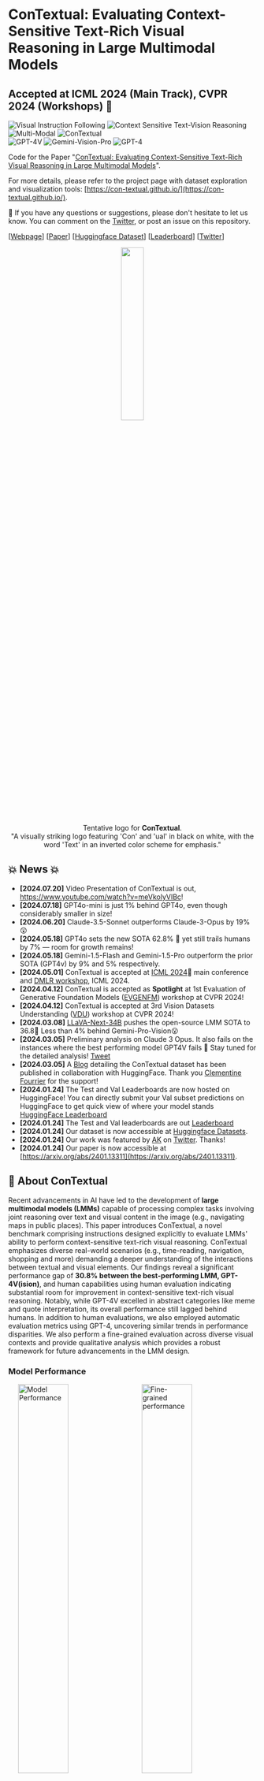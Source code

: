 # ConTextual: Evaluating Context-Sensitive Text-Rich Visual Reasoning in Large Multimodal Models
## Accepted at ICML 2024 (Main Track), CVPR 2024 (Workshops) 🎉

![Visual Instruction Following](https://img.shields.io/badge/Task-Visual_Instruction_Following-red) 
![Context Sensitive Text-Vision Reasoning](https://img.shields.io/badge/Task-Context_Sensitive_Text--Vision_Reasoning-red) 
![Multi-Modal](https://img.shields.io/badge/Task-Multi--Modal-red) 
![ConTextual](https://img.shields.io/badge/Dataset-ConTextual-blue)  
![GPT-4V](https://img.shields.io/badge/Model-GPT--4V-green) 
![Gemini-Vision-Pro](https://img.shields.io/badge/Gemini--Vision--Pro-green) 
![GPT-4](https://img.shields.io/badge/Model-GPT--4-green) 

Code for the Paper "[ConTextual: Evaluating Context-Sensitive Text-Rich Visual Reasoning in Large Multimodal Models](https://arxiv.org/abs/2401.13311)".

For more details, please refer to the project page with dataset exploration and visualization tools: [https://con-textual.github.io/](https://con-textual.github.io/).

:bell: If you have any questions or suggestions, please don't hesitate to let us know. You can comment on the [Twitter](https://twitter.com/hbXNov/status/1750576882398212363), or post an issue on this repository.

[[Webpage](https://con-textual.github.io/)] [[Paper](https://arxiv.org/abs/2401.13311)] [[Huggingface Dataset](https://huggingface.co/datasets/ucla-contextual/contextual_test)] [[Leaderboard](https://huggingface.co/spaces/ucla-contextual/contextual_leaderboard)] [[Twitter](https://twitter.com/hbXNov/status/1750576882398212363)]

<p align="center">
    <img src="assets/contextual.png" width="30%"> <br>
  Tentative logo for <b>ConTextual</b>.
  <br>
"A visually striking logo featuring 'Con' and 'ual' in black on white, with the word 'Text' in an inverted color scheme for emphasis."
</p>

## 💥 News 💥
- **[2024.07.20]** Video Presentation of ConTextual is out, https://www.youtube.com/watch?v=meVkolyVIBc!
- **[2024.07.18]** GPT4o-mini is just 1% behind GPT4o, even though considerably smaller in size!
- **[2024.06.20]** Claude-3.5-Sonnet outperforms Claude-3-Opus by 19% 😲
- **[2024.05.18]** GPT4o sets the new SOTA 62.8% 🥳 yet still trails humans by 7% — room for growth remains!
- **[2024.05.18]** Gemini-1.5-Flash and Gemini-1.5-Pro outperform the prior SOTA (GPT4v) by 9% and 5% respectively.
- **[2024.05.01]** ConTextual is accepted at [ICML 2024](https://icml.cc/virtual/2024/poster/34112)🎉 main conference and [DMLR workshop](https://icml.cc/virtual/2024/workshop/29961), ICML 2024.
- **[2024.04.12]** ConTextual is accepted as **Spotlight** at 1st Evaluation of Generative Foundation Models ([EVGENFM](https://evgenfm.github.io/)) workshop at CVPR 2024! 
- **[2024.04.12]** ConTextual is accepted at 3rd Vision Datasets Understanding ([VDU](https://sites.google.com/view/vdu-cvpr24/)) workshop at CVPR 2024! 
- **[2024.03.08]** [LLaVA-Next-34B](https://llava-vl.github.io/blog/2024-01-30-llava-next/) pushes the open-source LMM SOTA to 36.8👏 Less than 4% behind Gemini-Pro-Vision😮 
- **[2024.03.05]** Preliminary analysis on Claude 3 Opus. It also fails on the instances where the best performing model GPT4V fails 👀  Stay tuned for the detailed analysis! [Tweet](https://twitter.com/hbXNov/status/1765268842476077453)
- **[2024.03.05]** A [Blog](https://huggingface.co/blog/leaderboard-contextual) detailing the ConTextual dataset has been published in collaboration with HuggingFace. Thank you [Clementine Fourrier](https://twitter.com/clefourrier/status/1765042903112446303) for the support!
- **[2024.01.24]** The Test and Val Leaderboards are now hosted on HuggingFace! You can directly submit your Val subset predictions on HuggingFace to get quick view of where your model stands [HuggingFace Leaderboard](https://huggingface.co/spaces/ucla-contextual/contextual_leaderboard)
- **[2024.01.24]** The Test and Val leaderboards are out [Leaderboard](#leaderboard)
- **[2024.01.24]** Our dataset is now accessible at [Huggingface Datasets](https://huggingface.co/datasets/ucla-contextual/contextual_test).
- **[2024.01.24]** Our work was featured by [AK](https://twitter.com/_akhaliq) on [Twitter](https://twitter.com/_akhaliq/status/1750376856472236448?s=46&t=63HdzT69-RyrToanwBKbWA). Thanks!
- **[2024.01.24]** Our paper is now accessible at [https://arxiv.org/abs/2401.13311](https://arxiv.org/abs/2401.13311).

## 👀 About ConTextual

Recent advancements in AI have led to the development of **large multimodal models (LMMs)** capable of processing complex tasks involving joint reasoning over text and visual content in the image (e.g., navigating maps in public places). This paper introduces ConTextual, a novel benchmark comprising instructions designed explicitly to evaluate LMMs' ability to perform context-sensitive text-rich visual reasoning. ConTextual emphasizes diverse real-world scenarios (e.g., time-reading, navigation, shopping and more) demanding a deeper understanding of the interactions between textual and visual elements. Our findings reveal a significant performance gap of **30.8% between the best-performing LMM, GPT-4V(ision)**, and human capabilities using human evaluation indicating substantial room for improvement in context-sensitive text-rich visual reasoning. Notably, while GPT-4V excelled in abstract categories like meme and quote interpretation, its overall performance still lagged behind humans. In addition to human evaluations, we also employed automatic evaluation metrics using GPT-4, uncovering similar trends in performance disparities. We also perform a fine-grained evaluation across diverse visual contexts and provide qualitative analysis which provides a robust framework for future advancements in the LMM design.


### Model Performance
<p>
    <img src="assets/pull_figure1.png" alt="Model Performance" style="width: 45%;" hspace=20>
    <img src="assets/radar_context_full.png" alt="Fine-grained performance" style="width: 45%;">
</p>

<p>
Performance of GPT-4V, Gemini-Pro-Vision, ShareGPT-4V-7B, and Humans on <strong>ConTextual</strong> benchmark. <em>Left:</em> Human evaluation and an automatic GPT-4 based evaluation of the response correctness. <em>Right:</em> Fine-grained performance with variation in visual contexts using GPT-4 based evaluation.
</p>

### Data Samples

<p align="center">
    <img src="assets/teaser_figure.png" width="80%"> <br>
  A sample from each of the 8 visual scenarios in <strong>ConTextual</strong> benchmark.
</p>

### Data Statistics

<p>
    <img src="assets/table_key_stats.png" alt="Key Statistics of ConTextual" style="width: 45%;" hspace=20>
    <img src="assets/root_verb_noun.png" alt="Root verb - direct noun distribution" style="width: 45%;">
</p>

<p>
Data Statistics of <strong>ConTextual</strong>. <em>Left:</em> Key stats such as the quantity of samples, images, instructions, responses, both overall and categorized, and the lengths of instructions and responses. <em>Right:</em> Top 40 Most frequently occurring verbs (inner circle) and their top 4 direct nouns (outer circle) in the instructions.
</p>

For more details, you can find our project page [here](https://con-textual.github.io/) and our paper [here](https://arxiv.org/abs/2401.13311).

<a id="leaderboard"></a>
## 🏆 Leaderboard 🏆

🚨🚨 The leaderboard is continuously being updated. To submit your results to the leaderboard, please send your model predictions for the image urls in the `data/contextual_test.csv` data to [rwadhawan7@g.ucla.edu](rwadhawan7@g.ucla.edu) and [hbansal@g.ucla.edu](hbansal@g.ucla.edu).

### Accuracy scores on the Test (Overall) dataset (506 samples):

| **#** | **Model**                     | **Method** | **Source**                                                   | **Date**   | **ALL**  | **Time** | **Shop** | **Nav** | **Abs** | **App** | **Web** | **Info** | **Misc NS** 
| ----- | ----------------------------- | ---------- | ------------------------------------------------------------ | ---------- | -------- | ------- | ------- | ------- | ------- | ------- | ------- | ------- | ------- |
| -     | **Human Performance\***       | -          | [Link](https://arxiv.org/abs/2401.13311)                    | 2024-01-24 | **69.6** | 64.0    | 64.0   | 73.5    | 75.5    | 64.0    | 58.0   | 72.0    | 78.0    |
| 1     | **GPT-4o 🥇**     | LMM 🖼️      | [Link](https://openai.com/index/hello-gpt-4o/)                     | 2024-05-18 | **62.8** | 32.0    | 70.0    | 60.0    | 98.0    | 72.0    | 62.0    | 48.0    | 64.7 |
| 2     | **GPT-4o-mini-2024-07-18 🥈**     | LMM 🖼️      | [Link](https://openai.com/index/gpt-4o-mini-advancing-cost-efficient-intelligence/)                     | 2024-07-18 | **61.7** | 22.0    | 62.0    | 62.0   | 98.0    | 72.0    | 64.0    | 42.0    | 67.3 |
| 3     | **Claude-3.5-Sonnet-2024-06-20 🥉**     | LMM 🖼️      | [Link](https://www.anthropic.com/news/claude-3-5-sonnet)                     | 2024-07-18 | **57.5** | 22.0    | 52.0    | 66.0   | 96.0    | 68.0    | 64.0    | 44.0    | 56.7 |
| 4     | **Gemini-1.5-Flash-Preview-0514**     | LMM 🖼️      | [Link](https://openai.com/research/gpt-4v-system-card)                     | 2024-05-18 | **56.0** | 30.0    | 51.0    | 52.1   | 84.0    | 63.0    | 63.2    | 42.8    | 61.7 |
| 5     | **Gemini-1.5-Pro-Preview-0514**     | LMM 🖼️      | [Link](https://openai.com/research/gpt-4v-system-card)                     | 2024-05-18 | **52.4** | 24.0    | 46.9    | 39.6    | 84.0    | 45.8    | 59.2    | 43.8    | 64.0|
| 6     | **GPT-4V(ision)**     | LMM 🖼️      | [Link](https://openai.com/research/gpt-4v-system-card)                     | 2024-01-24 | **47.4** | 18.0    | 54.0    | 48.0    | 100.0    | 48.0    | 42.0    | 28.0    | 48.0 |
| 7     | **Gemini-Pro-Vision**              | LMM 🖼️      | [Link](https://arxiv.org/abs/2312.11805)                     | 2024-01-24 | **40.2** | 16.0    | 32.7    | 28.6    | 65.3    | 44.9    | 43.8    | 20.0    | 52.8    |
| 8     | **Claude-3-Opus-2024-02-29**              | LMM 🖼️      | [Link](https://www.anthropic.com/news/claude-3-family)                     | 2024-03-05 | **38.1** | 18.0    | 32.0    | 34.0    | 68.0    | 44.0    | 38.0    | 18.0    | 44.7    |
| 9     | **LLaVA-Next-34B**              | LMM 🖼️      | [Link](https://llava-vl.github.io/blog/2024-01-30-llava-next/)                    | 2024-03-05 | **36.8** | 10.0    | 30.6    | 36.0    | 66.0    | 36.0    | 28.0    | 12.0    | 51.3    |
| 10     | **LLaVA-Next-13B**              | LMM 🖼️      | [Link](https://llava-vl.github.io/blog/2024-01-30-llava-next/)                    | 2024-03-05 | **30.3** | 0.0    | 28.6    | 32.0    | 60.0    | 18.0    | 32.0    | 10.0    | 40.4    |
| 11     | **ShareGPT-4V-7B**              | LMM 🖼️      | [Link](https://arxiv.org/abs/2311.12793)                    | 2024-01-24 | **22.6** | 0.0    | 16.0    | 20.0    | 28.6    | 20.0    | 20.0    | 14.0    | 37.7    |
| 12     | **GPT-4 w/ Layout-aware OCR + Caption**                | LLM 👓      | [Link](https://arxiv.org/abs/2303.08774) | 2024-01-24 | **22.2** | 6.0    | 16.0    | 24.0    | 57.1    | 14.0    | 18.0    | 8.0    | 27.3    | 
| 13     | **Qwen-VL**               | LMM 🖼️      | [Link](https://arxiv.org/abs/2308.12966) | 2024-01-24 | **21.8** | 4.0    | 20.0    | 24.0    | 53.1    | 6.0    | 18.0    | 14.0    | 27.3    | 
| 14     | **LLaVA-1.5B-13B**           | LMM 🖼️      | [Link](https://arxiv.org/abs/2310.03744)                     | 2024-01-24 | **20.8** | 4.0    | 10.0    | 18.0    | 44.9    | 16.0    | 26.0    | 4.0    | 29.7    |
| 15     | **mPLUG-Owl-v2-7B**   | LMM 🖼️    | [Link](https://arxiv.org/abs/2311.04257)                     | 2024-01-24 | **18.6** | 4.0    | 8.0    | 24.0    | 32.7    | 20.0    | 10.0    | 12.0    | 26.0    | 
| 16     | **GPT-4 w/ Layout-aware OCR**  | LLM 👓    | [Link](https://arxiv.org/abs/2303.08774)                     | 2024-01-24 | **18.2** | 8.0    | 20.0    | 18.0    | 34.7    | 10.0    | 16.0    | 16.0    | 20.7    | 
| 17    | **GPT-4 w/ OCR**    | LLM 👓     | [Link](https://arxiv.org/abs/2303.08774)                     | 2024-01-24 | **15.9** | 4.0    | 10.0    | 14.0    | 30.6    | 8.0    | 16.0    | 28.6    | 16.9    | 
| 18    | **LLaVAR-13B** | LMM 🖼️      | [Link](https://arxiv.org/abs/2306.17107)                     | 2024-01-24 | **14.9** | 10.0    | 16.0    | 6.0    | 44.9    | 8.0    | 10.0   | 6.0    | 16.7    | 
| 19    | **BLIVA**             | LMM 🖼️      | [Link](https://arxiv.org/abs/2308.09936)                     | 2024-01-24 | **10.3** | 2.0    | 4.0    | 14.0   | 24.5    | 4.0    | 8.0   | 4.0    | 14.7    |
| 20    | **InstructBLIP-Vicuna-7B**               | LMM 🖼️      | [Link](https://arxiv.org/abs/2305.06500) | 2024-01-24 | **9.7** | 2.0    | 4.0     | 16.0    | 20.0    | 6.0    | 12.0    | 2.1    | 12.0    | 
| 21    | **Idefics-9B**             | LMM 🖼️      | [Link](https://huggingface.co/blog/idefics)                     | 2024-01-24 | **7.7** | 4.0    | 2.0    | 12.0    | 12.0    | 0.0    | 6.0    | 2.0    | 13.3    | 

### Accuracy scores on the Val subset (100 samples):

| **#** | **Model**                     | **Method** | **Source**                                                   | **Date**   | **ALL**  | **Time** | **Shop** | **Nav** | **Abs** | **App** | **Web** | **Info** | **Misc NS** 
| ----- | ----------------------------- | ---------- | ------------------------------------------------------------ | ---------- | -------- | ------- | ------- | ------- | ------- | ------- | ------- | ------- | ------- |
| -     | **Human Performance\***       | -          | [Link](https://arxiv.org/abs/2401.13311)                    | 2024-01-24 | **72.0** | 90.0    | 90.0   | 70.0    | 70.0    | 60.0    | 50.0   | 80.0    | 70.0    |
| 1     | **GPT-4V(ision) 🥇**     | LMM 🖼️      | [Link](https://openai.com/research/gpt-4v-system-card)                     | 2024-01-24 | **53.0** | 40.0    | 60.0    | 50.0    | 100.0    | 50.0    | 30.0    | 30.0    | 56.7 |
| 2     | **Gemini-Pro-Vision 🥈**              | LMM 🖼️      | [Link](https://arxiv.org/abs/2312.11805)                     | 2024-01-24 | **37.8** | 20.0    | 30.0    | 10.0   | 80.0    | 44.4    | 30.0    | 20.0    | 46.7    |
| 3     | **GPT-4 w/ Layout-aware OCR + Caption🥉**                | LLM 👓      | [Link](https://arxiv.org/abs/2303.08774) | 2024-01-24 | **23.0** | 10.0    | 10.0     | 40.0    | 60.0    | 0.0    | 10.0    | 20.0    | 26.7     |
| 4     | **ShareGPT-4V-7B**              | LMM 🖼️      | [Link](https://arxiv.org/abs/2311.12793)                   | 2024-01-24 | **17.0** | 0.0    | 30.0    | 10.0    | 30.0    | 10.0    | 10.0    | 0.0    | 26.7    |
| 5     | **LLaVA-1.5B-13B**           | LMM 🖼️      | [Link](https://arxiv.org/abs/2310.03744)                     | 2024-01-24 | **16.0** | 0.0    | 10.0    | 10.0    | 50.0    | 10.0    | 20.0    | 10.0    | 16.7    |

Some notations in the table:

- **Human Performance\*:** Average human performance from AMT annotators.

- **GPT-4V**: Open-AI's LMM GPT-4V(ision)

- **Gemini-Pro-Vision**: Google's LMM Gemini-Pro-Vision

- **GPT-4**: GPT-4 Turbo

- **Method types**
  -  **LMM 🖼️:** Large Multimodal Model
  -  **LLM 👓:** Augmented Large Language Model
  
- **Visual Scenarios:** 
  - **Time:** Time
  - **Shop:** Shopping
  - **Nav:** Navigation
  - **Abs:** Abstract
  - **App:** Application Usage
  - **Web:** Web Usage
  - **Info:** Infographic
  - **Misc NS:** Miscellaneous Natural Scenes

### Models to be added to the Leaderboard
- LLaVA with LLama-3 (8B) and Qwen-1.5 (72B/110B): [Link](https://llava-vl.github.io/blog/2024-05-10-llava-next-stronger-llms/)
- LLaVA-NeXT-Interleave: [Link](https://arxiv.org/pdf/2407.07895)
- Cambrian-1: [Link](https://cambrian-mllm.github.io/)

## 📖 Dataset Usage

All the data samoples are included in the *Test* set and we provide 100 samples as part of the *Val* to quickly prototype your model on ConTextual.

- **Test**: 506 samples used to test the models performance on ConTextual, only consists of Image and Instruction pairs. *Note 100 samples out of 506 samples are provided as Val subset.*

- **Val**: 100 samples used for model development and validation. Consists of Image, Instruction, Response triplets. 

### Data Access
- You can access the dataset on 🤗 **HuggingFace**:
  - **Test**: [Test link](https://huggingface.co/datasets/ucla-contextual/contextual_test)
  - **Val**: [Val subset link](https://huggingface.co/datasets/ucla-contextual/contextual_val)

- For ease of access and response analysis, the dataset is also available in the repository.
  - **Test**: `data/contextual_test.csv` 
  - **Val**: `data/contextual_val.csv` 

### Data Format

The dataset is provided in json format and contains the following attributes:

```
{
    "image_url": [string] url to the hosted image,
    "instruction" [string] instruction text,
    "response": [string] response text (only provided for samples in the val subset),
    "category": visual scenario this example belongs to like 'time' and 'shopping' out of 8 possible scenarios in ConTextual
}
```

## 🤖 Model Predictions

### GPT-4-Vision-Preview

- **(Step 1)** Run the following command to generate (or update) `master.json` with `GPT-4V` results.
```python
OPENAI_API_KEY=<YOUR OPENAI API KEY> python models/gpt4v/eval_gpt4v.py --data-file <location to data.csv> [data/contextual_val.csv or data/contextual_all.csv]
```

### Gemini-Pro-Vision

- **(Step 1)** First authorize with `gcloud` using `gcloud auth application-default login`. 
- **(Step 2)** Run the following command to generate (or update) `master.json` with `gemini-pro-vision` results.
```python
python models/gemini-pro-vision/eval_gemini.py --image-file <location to data.csv>[data/contextual_val.csv or data/contextual_test.csv]
```


### Open Models

We use the default settings from the respective project repos.

## 🔮 Evaluation Pipeline (GPT-4)

- **(Step 1)** Run the following command to generate `gpt4_judgments.json` containing all the gpt-4 judgements.
```python
OPENAI_API_KEY=<YOUR OPENAI KEY> python eval/response_eval_gpt4.py --data-file data/contextual_val.csv[file with responses] --master master.json --model-name <model name in master.json>
```

### Analyze Results (optional)

- **(Step 1)** Run the following command to print the average acceptance rating along with visual context specific rating and generate a `gpt_4_model_analysis.json` file.
```python
python analysis/analyze_performance.py --data-file data/contextual_val.csv[file with responses] --judgment-file gpt4_judgments.json --model-name <model name in master.json>
```

## 🤝 Contributors

Here are the key contributors to this project:

[Rohan Wadhawan](https://web.cs.ucla.edu/~rwadhawan7/)<sup>1</sup><sup> * </sup>, [Hritik Bansal](https://sites.google.com/view/hbansal)<sup>1</sup><sup> * </sup>, [Kai-Wei Chang](http://web.cs.ucla.edu/~kwchang/)<sup>1</sup>, [Nanyun Peng](https://vnpeng.net/)<sup>1</sup>

<sup>1</sup>University of California, Los Angeles, <sup>*</sup>Equal Contribution

## :white_check_mark: Cite

If you find **ConTextual** useful for your your research and applications, please kindly cite using this BibTeX:

```latex
@misc{wadhawan2024contextual,
  title={ConTextual: Evaluating Context-Sensitive Text-Rich Visual Reasoning in Large Multimodal Models}, 
  author={Rohan Wadhawan and Hritik Bansal and Kai-Wei Chang and Nanyun Peng},
  year={2024},
  eprint={2401.13311},
  archivePrefix={arXiv},
  primaryClass={cs.CV}
}
```
